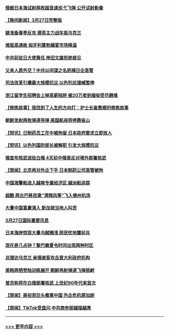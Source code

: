 #### [俄舰日本海试射两枚超音速巡弋飞弹 公开试射影像](../pages/prog202/a103677977.md?t=03281543) 
#### [【晚间新闻】3月27日完整版](../pages/prog202/a103677881.md?t=03281543) 
#### [疑准备春季反攻 德英主力战车抵乌克兰](../pages/prog202/a103677907.md?t=03281543) 
#### [难抵高通胀 匈牙利蓬勃婚宴市场降温](../pages/prog202/a103677755.md?t=03281543) 
#### [中共前驻日大使离任 岸田文雄拒绝接见](../pages/prog202/a103677745.md?t=03281543) 
#### [又来人质外交？中共以间谍之名抓捕日企高管](../pages/prog202/a103677748.md?t=03281543) 
#### [司法改革引爆最大规模抗议 以色列总理喊暂停](../pages/prog202/a103677765.md?t=03281543) 
#### [浙江留学生招聘会上掉高薪陷阱 被20万卖到缅甸受尽磨难](../pages/prog202/a103677718.md?t=03281543) 
#### [【修炼故事】我找到了人生的方向灯：护士长崔景顺的修炼故事](../pages/prog202/a103677559.md?t=03281543) 
#### [朝鲜发射两枚弹道导弹 美国航母将停靠釜山](../pages/prog202/a103677563.md?t=03281543) 
#### [【短讯】日制药员工在中被拘留 日本政府要求立即放人](../pages/prog202/a103677550.md?t=03281543) 
#### [【短讯】以色列国防部长被解职 引发大规模抗议](../pages/prog202/a103677549.md?t=03281543) 
#### [俄宣布核武进驻白俄 4天前中俄竟反对境外部署核武](../pages/prog202/a103677524.md?t=03281543) 
#### [【禁闻】北京再对外企下手 日本制药公司高管被拘](../pages/prog202/a103677471.md?t=03281543) 
#### [中国海警船进入越南专属经济区 越派船追踪](../pages/prog202/a103677297.md?t=03281543) 
#### [超酷 两古巴移民乘“滑翔风筝”飞入佛州机场](../pages/prog202/a103677300.md?t=03281543) 
#### [大量中国富豪涌入 新加坡当地人叫苦](../pages/prog202/a103677306.md?t=03281543) 
#### [3月27日国际重要讯息](../pages/prog202/a103677310.md?t=03281543) 
#### [日本海岸惊现大量乌贼搁浅 网民忧地震前兆](../pages/prog202/a103677222.md?t=03281543) 
#### [现在是几点钟？黎巴嫩夏令时间出现两种时区](../pages/prog202/a103677130.md?t=03281543) 
#### [总理访乌克兰 亲俄骇客攻击意大利政府机构](../pages/prog202/a103677106.md?t=03281543) 
#### [美韩两栖登陆训练展开 朝鲜再射弹道飞弹挑衅](../pages/prog202/a103677081.md?t=03281543) 
#### [普京称将在白俄部署核武 上世纪90年代来首次](../pages/prog202/a103676955.md?t=03281543) 
#### [【禁闻】美投资巨头撤离中国 外企危机感加剧](../pages/prog202/a103676895.md?t=03281543) 
#### [【禁闻】TikTok受盘问 中共商务部越描越黑](../pages/prog202/a103676893.md?t=03281543) 

----
#### [ >>> 更早内容 <<< ](../indexes/prog202-earlier.md)
